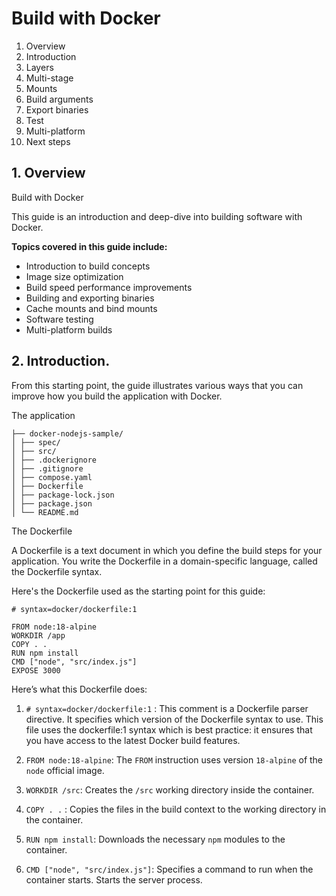 # Build with Docker

1. Overview
2. Introduction 
3. Layers 
4. Multi-stage
5. Mounts
6. Build arguments
7. Export binaries
8. Test
9. Multi-platform
10. Next steps

## 1. Overview

Build with Docker

This guide is an introduction and deep-dive into building software with Docker.

**Topics covered in this guide include:**

- Introduction to build concepts
- Image size optimization
- Build speed performance improvements
- Building and exporting binaries
- Cache mounts and bind mounts
- Software testing
- Multi-platform builds


## 2. Introduction.

From this starting point, the guide illustrates various ways that you can improve how you build the application with Docker.


The application

```
├── docker-nodejs-sample/
│ ├── spec/
│ ├── src/
│ ├── .dockerignore
│ ├── .gitignore
│ ├── compose.yaml
│ ├── Dockerfile
│ ├── package-lock.json
│ ├── package.json
│ └── README.md
```


The Dockerfile

A Dockerfile is a text document in which you define the build steps for your application. You write the Dockerfile in a domain-specific language, called the Dockerfile syntax.

Here's the Dockerfile used as the starting point for this guide:
```
# syntax=docker/dockerfile:1

FROM node:18-alpine
WORKDIR /app
COPY . .
RUN npm install
CMD ["node", "src/index.js"]
EXPOSE 3000
```

Here’s what this Dockerfile does:

1. `# syntax=docker/dockerfile:1` : This comment is a Dockerfile parser directive. It specifies which version of the Dockerfile syntax to use. This file uses the dockerfile:1 syntax which is best practice: it ensures that you have access to the latest Docker build features.

2. `FROM node:18-alpine`: The `FROM` instruction uses version `18-alpine` of the `node` official image.
3. `WORKDIR /src`: Creates the `/src` working directory inside the container.
4. `COPY . .` : Copies the files in the build context to the working directory in the container.
5. `RUN npm install`: Downloads the necessary `npm` modules to the container.
6. `CMD ["node", "src/index.js"]`: Specifies a command to run when the container starts. Starts the server process.